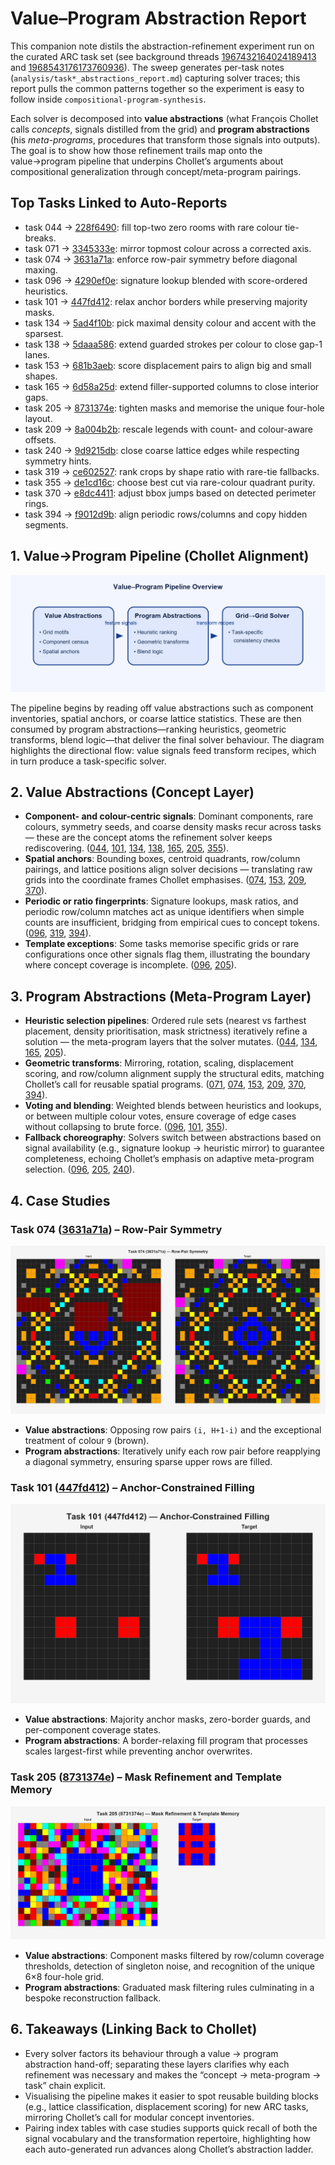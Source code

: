# Value–Program Abstraction Report

This companion note distils the abstraction-refinement experiment run on the curated ARC task set (see background threads [1967432164024189413](https://x.com/ccrisccris/status/1967432164024189413) and [1968543176173760936](https://x.com/ccrisccris/status/1968543176173760936)). The sweep generates per-task notes (`analysis/task*_abstractions_report.md`) capturing solver traces; this report pulls the common patterns together so the experiment is easy to follow inside `compositional-program-synthesis`.

Each solver is decomposed into **value abstractions** (what François Chollet calls *concepts*, signals distilled from the grid) and **program abstractions** (his *meta-programs*, procedures that transform those signals into outputs). The goal is to show how those refinement trails map onto the value→program pipeline that underpins Chollet’s arguments about compositional generalization through concept/meta-program pairings.

## Top Tasks Linked to Auto-Reports

- task 044 → [228f6490](https://arcprize.org/play?task=228f6490): fill top-two zero rooms with rare colour tie-breaks.
- task 071 → [3345333e](https://arcprize.org/play?task=3345333e): mirror topmost colour across a corrected axis.
- task 074 → [3631a71a](https://arcprize.org/play?task=3631a71a): enforce row-pair symmetry before diagonal maxing.
- task 096 → [4290ef0e](https://arcprize.org/play?task=4290ef0e): signature lookup blended with score-ordered heuristics.
- task 101 → [447fd412](https://arcprize.org/play?task=447fd412): relax anchor borders while preserving majority masks.
- task 134 → [5ad4f10b](https://arcprize.org/play?task=5ad4f10b): pick maximal density colour and accent with the sparsest.
- task 138 → [5daaa586](https://arcprize.org/play?task=5daaa586): extend guarded strokes per colour to close gap-1 lanes.
- task 153 → [681b3aeb](https://arcprize.org/play?task=681b3aeb): score displacement pairs to align big and small shapes.
- task 165 → [6d58a25d](https://arcprize.org/play?task=6d58a25d): extend filler-supported columns to close interior gaps.
- task 205 → [8731374e](https://arcprize.org/play?task=8731374e): tighten masks and memorise the unique four-hole layout.
- task 209 → [8a004b2b](https://arcprize.org/play?task=8a004b2b): rescale legends with count- and colour-aware offsets.
- task 240 → [9d9215db](https://arcprize.org/play?task=9d9215db): close coarse lattice edges while respecting symmetry hints.
- task 319 → [ce602527](https://arcprize.org/play?task=ce602527): rank crops by shape ratio with rare-tie fallbacks.
- task 355 → [de1cd16c](https://arcprize.org/play?task=de1cd16c): choose best cut via rare-colour quadrant purity.
- task 370 → [e8dc4411](https://arcprize.org/play?task=e8dc4411): adjust bbox jumps based on detected perimeter rings.
- task 394 → [f9012d9b](https://arcprize.org/play?task=f9012d9b): align periodic rows/columns and copy hidden segments.

## 1. Value→Program Pipeline (Chollet Alignment)

![Value–Program Pipeline](report_assets/value_program_pipeline.png)

The pipeline begins by reading off value abstractions such as component inventories, spatial anchors, or coarse lattice statistics. These are then consumed by program abstractions—ranking heuristics, geometric transforms, blend logic—that deliver the final solver behaviour. The diagram highlights the directional flow: value signals feed transform recipes, which in turn produce a task-specific solver.

## 2. Value Abstractions (Concept Layer)

- **Component- and colour-centric signals**: Dominant components, rare colours, symmetry seeds, and coarse density masks recur across tasks — these are the concept atoms the refinement solver keeps rediscovering. ([044](https://arcprize.org/play?task=228f6490), [101](https://arcprize.org/play?task=447fd412), [134](https://arcprize.org/play?task=5ad4f10b), [138](https://arcprize.org/play?task=5daaa586), [165](https://arcprize.org/play?task=6d58a25d), [205](https://arcprize.org/play?task=8731374e), [355](https://arcprize.org/play?task=de1cd16c)).
- **Spatial anchors**: Bounding boxes, centroid quadrants, row/column pairings, and lattice positions align solver decisions — translating raw grids into the coordinate frames Chollet emphasises. ([074](https://arcprize.org/play?task=3631a71a), [153](https://arcprize.org/play?task=681b3aeb), [209](https://arcprize.org/play?task=8a004b2b), [370](https://arcprize.org/play?task=e8dc4411)).
- **Periodic or ratio fingerprints**: Signature lookups, mask ratios, and periodic row/column matches act as unique identifiers when simple counts are insufficient, bridging from empirical cues to concept tokens. ([096](https://arcprize.org/play?task=4290ef0e), [319](https://arcprize.org/play?task=ce602527), [394](https://arcprize.org/play?task=f9012d9b)).
- **Template exceptions**: Some tasks memorise specific grids or rare configurations once other signals flag them, illustrating the boundary where concept coverage is incomplete. ([096](https://arcprize.org/play?task=4290ef0e), [205](https://arcprize.org/play?task=8731374e)).

## 3. Program Abstractions (Meta-Program Layer)

- **Heuristic selection pipelines**: Ordered rule sets (nearest vs farthest placement, density prioritisation, mask strictness) iteratively refine a solution — the meta-program layers that the solver mutates. ([044](https://arcprize.org/play?task=228f6490), [134](https://arcprize.org/play?task=5ad4f10b), [165](https://arcprize.org/play?task=6d58a25d), [205](https://arcprize.org/play?task=8731374e)).
- **Geometric transforms**: Mirroring, rotation, scaling, displacement scoring, and row/column alignment supply the structural edits, matching Chollet’s call for reusable spatial programs. ([071](https://arcprize.org/play?task=3345333e), [074](https://arcprize.org/play?task=3631a71a), [153](https://arcprize.org/play?task=681b3aeb), [209](https://arcprize.org/play?task=8a004b2b), [370](https://arcprize.org/play?task=e8dc4411), [394](https://arcprize.org/play?task=f9012d9b)).
- **Voting and blending**: Weighted blends between heuristics and lookups, or between multiple colour votes, ensure coverage of edge cases without collapsing to brute force. ([096](https://arcprize.org/play?task=4290ef0e), [101](https://arcprize.org/play?task=447fd412), [355](https://arcprize.org/play?task=de1cd16c)).
- **Fallback choreography**: Solvers switch between abstractions based on signal availability (e.g., signature lookup → heuristic mirror) to guarantee completeness, echoing Chollet’s emphasis on adaptive meta-program selection. ([096](https://arcprize.org/play?task=4290ef0e), [205](https://arcprize.org/play?task=8731374e), [240](https://arcprize.org/play?task=9d9215db)).

## 4. Case Studies

### Task 074 ([3631a71a](https://arcprize.org/play?task=3631a71a)) – Row-Pair Symmetry

![Task 074 Row-Pair Symmetry](report_assets/task074_rowpair_symmetry.png)

- **Value abstractions**: Opposing row pairs `(i, H+1-i)` and the exceptional treatment of colour `9` (brown).
- **Program abstractions**: Iteratively unify each row pair before reapplying a diagonal symmetry, ensuring sparse upper rows are filled.

### Task 101 ([447fd412](https://arcprize.org/play?task=447fd412)) – Anchor-Constrained Filling

![Task 101 Anchor-Constrained Filling](report_assets/task101_anchor_constrained.png)

- **Value abstractions**: Majority anchor masks, zero-border guards, and per-component coverage states.
- **Program abstractions**: A border-relaxing fill program that processes scales largest-first while preventing anchor overwrites.

### Task 205 ([8731374e](https://arcprize.org/play?task=8731374e)) – Mask Refinement and Template Memory

![Task 205 Mask Refinement](report_assets/task205_mask_refinement.png)

- **Value abstractions**: Component masks filtered by row/column coverage thresholds, detection of singleton noise, and recognition of the unique 6×8 four-hole grid.
- **Program abstractions**: Graduated mask filtering rules culminating in a bespoke reconstruction fallback.

## 6. Takeaways (Linking Back to Chollet)

- Every solver factors its behaviour through a value → program abstraction hand-off; separating these layers clarifies why each refinement was necessary and makes the “concept → meta-program → task” chain explicit.
- Visualising the pipeline makes it easier to spot reusable building blocks (e.g., lattice classification, displacement scoring) for new ARC tasks, mirroring Chollet’s call for modular concept inventories.
- Pairing index tables with case studies supports quick recall of both the signal vocabulary and the transformation repertoire, highlighting how each auto-generated run advances along Chollet’s abstraction ladder.
